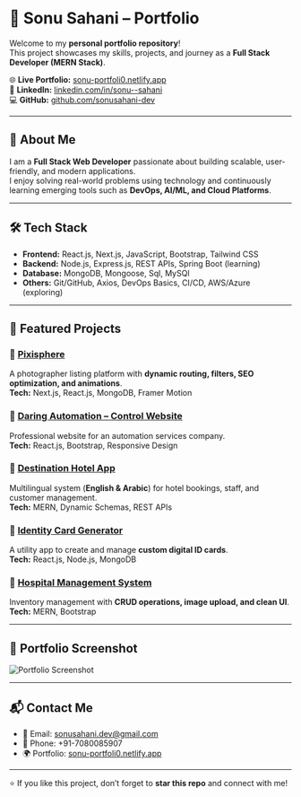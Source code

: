 # 🌟 Sonu Sahani – Portfolio

Welcome to my **personal portfolio repository**!  
This project showcases my skills, projects, and journey as a **Full Stack Developer (MERN Stack)**.  

🌐 **Live Portfolio:** [sonu-portfoli0.netlify.app](https://sonu-portfoli0.netlify.app)  
🔗 **LinkedIn:** [linkedin.com/in/sonu--sahani](https://linkedin.com/in/sonu--sahani)  
💻 **GitHub:** [github.com/sonusahani-dev](https://github.com/sonusahani-dev)  

---

## 🚀 About Me
I am a **Full Stack Web Developer** passionate about building scalable, user-friendly, and modern applications.  
I enjoy solving real-world problems using technology and continuously learning emerging tools such as **DevOps, AI/ML, and Cloud Platforms**.  

---

## 🛠️ Tech Stack
- **Frontend:** React.js, Next.js, JavaScript, Bootstrap, Tailwind CSS  
- **Backend:** Node.js, Express.js, REST APIs, Spring Boot (learning)  
- **Database:** MongoDB, Mongoose, Sql, MySQl  
- **Others:** Git/GitHub, Axios, DevOps Basics, CI/CD, AWS/Azure (exploring)  

---

## 📌 Featured Projects

### 🔹 [Pixisphere](#)
A photographer listing platform with **dynamic routing, filters, SEO optimization, and animations**.  
**Tech:** Next.js, React.js, MongoDB, Framer Motion  

### 🔹 [Daring Automation – Control Website](#)
Professional website for an automation services company.  
**Tech:** React.js, Bootstrap, Responsive Design  

### 🔹 [Destination Hotel App](#)
Multilingual system (**English & Arabic**) for hotel bookings, staff, and customer management.  
**Tech:** MERN, Dynamic Schemas, REST APIs  

### 🔹 [Identity Card Generator](#)
A utility app to create and manage **custom digital ID cards**.  
**Tech:** React.js, Node.js, MongoDB  

### 🔹 [Hospital Management System](#)
Inventory management with **CRUD operations, image upload, and clean UI**.  
**Tech:** MERN, Bootstrap  

---

## 📸 Portfolio Screenshot
![Portfolio Screenshot](https://via.placeholder.com/1000x500.png?text=Portfolio+Screenshot)

---

## 📬 Contact Me
- 📧 Email: sonusahani.dev@gmail.com  
- 📱 Phone: +91-7080085907 
- 🌍 Portfolio: [sonu-portfoli0.netlify.app](https://sonu-portfoli0.netlify.app)  

---

⭐ If you like this project, don’t forget to **star this repo** and connect with me!  

